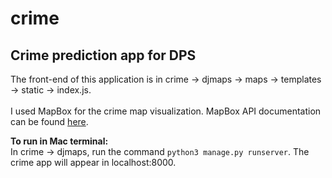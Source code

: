 # crime
## Crime prediction app for DPS <br/>

The front-end of this application is in crime → djmaps → maps → templates → static → index.js. <br/><br/>
I used MapBox for the crime map visualization. MapBox API documentation can be found [here](https://docs.mapbox.com/). <br/>

 **To run in Mac terminal:** <br/>
       In crime → djmaps, run the command `python3 manage.py runserver`. The crime app will appear in localhost:8000. <br/>
